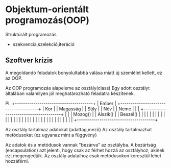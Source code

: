 ﻿# Objektum-orientált programozás(OOP)

Struktúrált programozás
 - szekvencia,szelekció,iteráció

## Szoftver krízis

A megoldandó feladatok bonyolultabbá válása miatt új szemlélet kellett, ez az OOP.

Az OOP programozás alapeleme az osztály(class)
Egy adott osztályt általában valamilyen jól meghatározható feladatra készítenek.

Pl.
+--------------------------------------+
| Ember                                |
+--------------------------------------+
| Kor                                  |
| Magasság                             |
| Súly                                 |
| Név                                  |
| Neme                                 |
|                                      |
+--------------------------------------+
|                                      |
|  Mozog()                             |
|  Alszik()                            |
|  Beszél()                            |
|                                      |
|                                      |
|                                      |
|                                      |
|                                      |
|                                      |
|                                      |
|                                      |
|                                      |
|                                      |
|                                      |
|                                      |
|                                      |
|                                      |
|                                      |
|                                      |
|                                      |
+--------------------------------------+

Az osztály tartalmaz adatokat (adattag,mező)
Az osztály tartalmazhat metódusokat (ez ugyanaz mint a függvény)

Az adatok és a metódusok vannak "bezárva" az osztályba.
A bezártság (encapsulation) azt jelenti, hogy csak az férhet hozzá az osztályhoz, akinek ezt megengedjük.
Az osztály adataihoz csak metódusokon keresztül lehet hozzáférni.
        